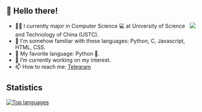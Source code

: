 ## 👋 Hello there!

<img align="right" src="https://github-readme-stats.vercel.app/api?username=PRO-2684&theme=github_dark&show_icons=true">

- 👨‍🎓 I currently major in Computer Science 💻 at University of Science and Technology of China (USTC).
- 💬 I'm somehow familiar with these languages: Python, C, Javascript, HTML, CSS.
- 🥰 My favorite language: Python 🐍.
- 🔭 I’m currently working on my interest.
- 📫 How to reach me: [Telegram](https://t.me/PRO_2684)

## Statistics
[![Top languages](https://github-readme-stats.vercel.app/api/top-langs/?username=PRO-2684&theme=github_dark&layout=compact)](https://github.com/anuraghazra/github-readme-stats)
